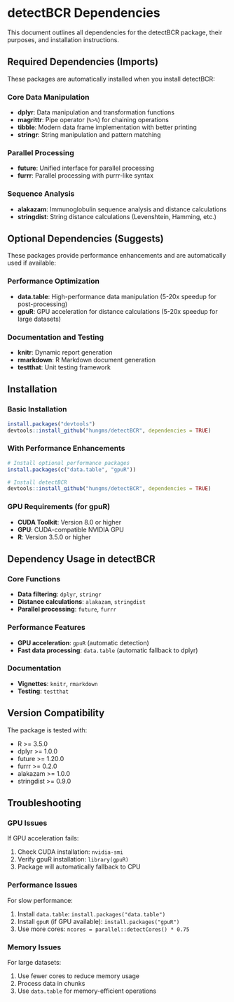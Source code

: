 # detectBCR Dependencies

This document outlines all dependencies for the detectBCR package, their purposes, and installation instructions.

## Required Dependencies (Imports)

These packages are automatically installed when you install detectBCR:

### Core Data Manipulation
- **dplyr**: Data manipulation and transformation functions
- **magrittr**: Pipe operator (`%>%`) for chaining operations
- **tibble**: Modern data frame implementation with better printing
- **stringr**: String manipulation and pattern matching

### Parallel Processing
- **future**: Unified interface for parallel processing
- **furrr**: Parallel processing with purrr-like syntax

### Sequence Analysis
- **alakazam**: Immunoglobulin sequence analysis and distance calculations
- **stringdist**: String distance calculations (Levenshtein, Hamming, etc.)

## Optional Dependencies (Suggests)

These packages provide performance enhancements and are automatically used if available:

### Performance Optimization
- **data.table**: High-performance data manipulation (5-20x speedup for post-processing)
- **gpuR**: GPU acceleration for distance calculations (5-20x speedup for large datasets)

### Documentation and Testing
- **knitr**: Dynamic report generation
- **rmarkdown**: R Markdown document generation
- **testthat**: Unit testing framework

## Installation

### Basic Installation
```r
install.packages("devtools")
devtools::install_github("hungms/detectBCR", dependencies = TRUE)
```

### With Performance Enhancements
```r
# Install optional performance packages
install.packages(c("data.table", "gpuR"))

# Install detectBCR
devtools::install_github("hungms/detectBCR", dependencies = TRUE)
```

### GPU Requirements (for gpuR)
- **CUDA Toolkit**: Version 8.0 or higher
- **GPU**: CUDA-compatible NVIDIA GPU
- **R**: Version 3.5.0 or higher

## Dependency Usage in detectBCR

### Core Functions
- **Data filtering**: `dplyr`, `stringr`
- **Distance calculations**: `alakazam`, `stringdist`
- **Parallel processing**: `future`, `furrr`

### Performance Features
- **GPU acceleration**: `gpuR` (automatic detection)
- **Fast data processing**: `data.table` (automatic fallback to dplyr)

### Documentation
- **Vignettes**: `knitr`, `rmarkdown`
- **Testing**: `testthat`

## Version Compatibility

The package is tested with:
- R >= 3.5.0
- dplyr >= 1.0.0
- future >= 1.20.0
- furrr >= 0.2.0
- alakazam >= 1.0.0
- stringdist >= 0.9.0

## Troubleshooting

### GPU Issues
If GPU acceleration fails:
1. Check CUDA installation: `nvidia-smi`
2. Verify gpuR installation: `library(gpuR)`
3. Package will automatically fallback to CPU

### Performance Issues
For slow performance:
1. Install `data.table`: `install.packages("data.table")`
2. Install `gpuR` (if GPU available): `install.packages("gpuR")`
3. Use more cores: `ncores = parallel::detectCores() * 0.75`

### Memory Issues
For large datasets:
1. Use fewer cores to reduce memory usage
2. Process data in chunks
3. Use `data.table` for memory-efficient operations 